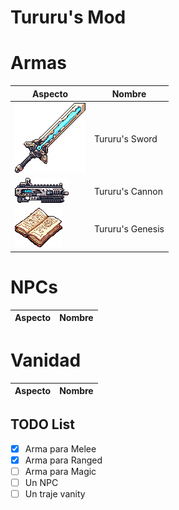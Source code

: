 # Tururu's Mod

# Armas

| Aspecto | Nombre |
| ------- | ------ |
| <img src='Items/Weapons/TururusSword.png'>  | Tururu's Sword  |
| <img src='Items/Weapons/TururusCannon.png'> | Tururu's Cannon |
| <img src='Items/Weapons/TururusGenesis.png'> | Tururu's Genesis |

# NPCs

| Aspecto | Nombre |
| ------- | ------ |

# Vanidad

| Aspecto | Nombre |
| ------- | ------ |

## TODO List

- [x] Arma para Melee
- [x] Arma para Ranged 
- [ ] Arma para Magic
- [ ] Un NPC
- [ ] Un traje vanity

